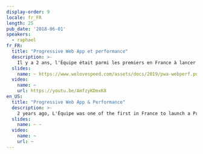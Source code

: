 ```yaml
---
display-order: 9
locale: fr_FR
length: 25
pub_date: '2018-06-01'
speakers:
  - raphael
fr_FR:
  title: "Progressive Web App et performance"
  description: >-
    Il y a 2 ans, l'Équipe était parmi les premiers en France à lancer une Progressive Web App pour son site mobile. Les gains webperf de ce changement nous ont conduits cette année à refondre entièrement notre site desktop sur ce modèle. Dans ce cadre, je vous propose un retour d'expérience des différentes actions mises en place en faveur de la webperf, et de partager les premiers résultats.
  slides:
    name: ~ https://www.welovespeed.com/assets/docs/2019/pwa-webperf.pdf
  video:
    name: ~
    url: https://youtu.be/AmfzyKDmxK8
en_US:
  title: "Progressive Web App & Performance"
  description: >-
    2 years ago, L'Équipe was one of the first in France to launch a Progressive Web App for its mobile website. The web performance earnings led us to fully revamp the desktop version also based on PWA. I’ll share feedback and results, and specify the actions implemented to optimize web performance.
  slides:
    name: ~ ~
  video:
    name: ~
    url: ~
---
```

